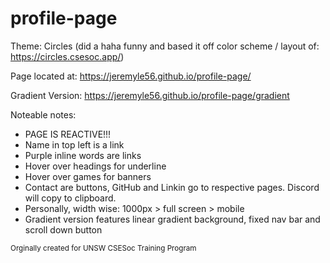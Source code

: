 # profile-page

Theme: Circles (did a haha funny and based it off color scheme / layout of: https://circles.csesoc.app/)

Page located at: https://jeremyle56.github.io/profile-page/

Gradient Version: https://jeremyle56.github.io/profile-page/gradient

Noteable notes: 
- PAGE IS REACTIVE!!!
- Name in top left is a link
- Purple inline words are links
- Hover over headings for underline
- Hover over games for banners
- Contact are buttons, GitHub and Linkin go to respective pages. Discord will copy to clipboard.
- Personally, width wise: 1000px > full screen > mobile
- Gradient version features linear gradient background, fixed nav bar and scroll down button

<small> Orginally created for UNSW CSESoc Training Program </small>

